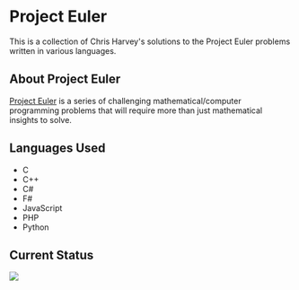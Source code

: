 Project Euler
=============

This is a collection of Chris Harvey's solutions to  the Project Euler problems written in various languages.

About Project Euler
-------------------

[Project Euler](http://projecteuler.net/) is a series of challenging mathematical/computer programming problems that will require more than just mathematical insights to solve.

Languages Used
--------------

* C
* C++
* C#
* F#
* JavaScript
* PHP
* Python

Current Status
--------------

![](http://projecteuler.net/profile/chris71990.png)
